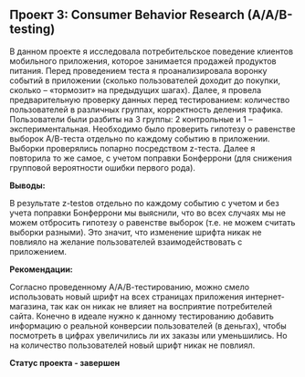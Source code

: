 ## Проект 3: Consumer Behavior Research (A/A/B-testing)

В данном проекте я исследовала потребительское поведение клиентов мобильного приложения, которое занимается продажей продуктов питания. Перед проведением теста я проанализировала воронку событий в приложении (сколько пользователей доходит до покупки, сколько – «тормозит» на предыдущих шагах). 
Далее, я провела предварительную проверку данных перед тестированием: количество пользователей в различных группах, корректность деления трафика. Пользователи были разбиты на 3 группы: 2 контрольные и 1 – экспериментальная. Необходимо было проверить гипотезу о равенстве выборок А/В-теста отдельно по каждому событию в приложении. Выборки проверялись попарно посредством z-теста. Далее я повторила то же самое, с учетом поправки Бонферрони (для снижения групповой вероятности ошибки первого рода). 

**Выводы:**

В результате z-testов отдельно по каждому событию с учетом и без учета поправки Бонферрони мы выяснили, что во всех случаях мы не можем отбросить гипотезу о равенстве выборок (т.е. не можем считать выборки разными). Это значит, что изменение шрифта никак не повлияло на желание пользователей взаимодействовать с приложением.

**Рекомендации:**

Согласно проведенному А/А/В-тестированию, можно смело использовать новый шрифт на всех страницах приложения интернет-магазина, так как он никак не влияет на восприятие потребителей сайта. Конечно в идеале нужно к данному тестированию добавить информацию о реальной конверсии пользователей (в деньгах), чтобы посмотреть в цифрах увеличились ли их заказы или уменьшились. Но на количество пользователей новый шрифт никак не повлиял.

**Статус проекта - завершен**
